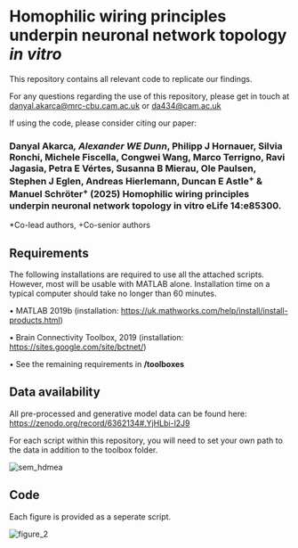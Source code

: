# Homophilic wiring principles underpin neuronal network topology *in vitro*

This repository contains all relevant code to replicate our findings. 

For any questions regarding the use of this repository, please get in touch at danyal.akarca@mrc-cbu.cam.ac.uk or da434@cam.ac.uk 

If using the code, please consider citing our paper:

### Danyal Akarca<sup>*</sup>, Alexander WE Dunn<sup>*</sup>, Philipp J Hornauer, Silvia Ronchi, Michele Fiscella, Congwei Wang, Marco Terrigno, Ravi Jagasia, Petra E Vértes, Susanna B Mierau, Ole Paulsen, Stephen J Eglen, Andreas Hierlemann, Duncan E Astle<sup>+</sup> & Manuel Schröter<sup>+</sup> (2025) Homophilic wiring principles underpin neuronal network topology in vitro eLife 14:e85300.
*Co-lead authors, +Co-senior authors

## **Requirements**

The following installations are required to use all the attached scripts. However, most will be usable with MATLAB alone. Installation time on a typical computer should take no longer than 60 minutes.

•	MATLAB 2019b (installation: https://uk.mathworks.com/help/install/install-products.html)

•	Brain Connectivity Toolbox, 2019 (installation: https://sites.google.com/site/bctnet/)

•	See the remaining requirements in **/toolboxes**

## **Data availability**

All pre-processed and generative model data can be found here: https://zenodo.org/record/6362134#.YjHLbi-l2J9

For each script within this repository, you will need to set your own path to the data in addition to the toolbox folder.
  
![sem_hdmea](https://user-images.githubusercontent.com/28649488/157096000-d892a4c3-8676-4599-85b0-814679b5dc95.jpeg)

## **Code**

Each figure is provided as a seperate script.

![figure_2](https://user-images.githubusercontent.com/28649488/157096048-73894ea0-6393-4ba4-bace-72dca95ebd86.jpg)
